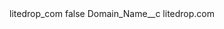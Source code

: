 <?xml version="1.0" encoding="UTF-8"?>
<CustomMetadata xmlns="http://soap.sforce.com/2006/04/metadata" xmlns:xsi="http://www.w3.org/2001/XMLSchema-instance" xmlns:xsd="http://www.w3.org/2001/XMLSchema">
    <label>litedrop_com</label>
    <protected>false</protected>
    <values>
        <field>Domain_Name__c</field>
        <value xsi:type="xsd:string">litedrop.com</value>
    </values>
</CustomMetadata>
